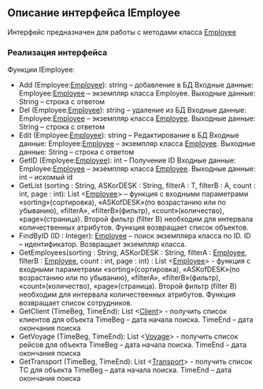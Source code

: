 ## Описание интерфейса IEmployee

Интерфейс предназначен для работы с методами класса [Employee](Employee.md)

### Реализация интерфейса

Функции IEmployee:
+ Add (Employee:[Employee](Employee.md)): string – добавление в БД
Входные данные:
Employee:[Employee](Employee.md) – экземпляр класса Employee.
Выходные данные:
String – строка с ответом
+ Del (Employee:[Employee](Employee.md)): string – удаление из БД
Входные данные:
Employee:[Employee](Employee.md) – экземпляр класса [Employee](Employee.md).
Выходные данные:
String – строка с ответом
+ Edit (Employee:[Employee](Employee.md)): string – Редактирование в БД
Входные данные:
Employee:[Employee](Employee.md) – экземпляр класса [Employee](Employee.md).
Выходные данные:
String – строка с ответом
+ GetID (Employee:[Employee](Employee.md)): int – Получение ID
Входные данные:
Employee:[Employee](Employee.md) – экземпляр класса [Employee](Employee.md).
Выходные данные:
int – искомый id
+ GetList (sorting : String, ASKorDESK : String, filterA : T, filterB : A, count : int, page : int): List <[Employee](Employee.md)> – функция с входными параметрами «sorting»(сортировка), «ASKofDESK»(по возрастанию или по убыванию), «filterA», «filterB»(фильтр), «count»(количество), «page»(страница). Второй фильтр (filter B) необходим для интервала количественных атрибутов. Функция возвращает список объектов.
+ FindByID (ID : Integer): [Employee](Employee.md) – поиск экземпляра класса по ID. ID – идентификатор. Возвращает экземпляр класса.
+ GetEmployees(sorting : String, ASKorDESK : String, filterA : [Employee](Employee.md), filterB : [Employee](Employee.md), count : int, page : int) : List <[Employee](Employee.md)> - функция с входными параметрами «sorting»(сортировка), «ASKofDESK»(по возрастанию или по убыванию), «filterA», «filterB»(фильтр), «count»(количество), «page»(страница). Второй фильтр (filter B) необходим для интервала количественных атрибутов. Функция возвращает список сотрудников.
+ GetClient (TimeBeg, TimeEnd): List <[Client](Client.md)> -  получить список клиентов для объекта
TimeBeg – дата начала поиска.
TimeEnd – дата окончания поиска
+ GetVoyage (TimeBeg, TimeEnd): List <[Voyage](Voyage.md)> -  получить список рейсов для объекта
TimeBeg – дата начала поиска.
TimeEnd – дата окончания поиска
+ GetTransport (TimeBeg, TimeEnd): List <[Transport](Transport.md)> - получить список ТС для объекта
TimeBeg – дата начала поиска.
TimeEnd – дата окончания поиска
